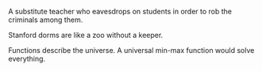 

A substitute teacher who eavesdrops on students in order to rob the criminals among them.

Stanford dorms are like a zoo without a keeper.

Functions describe the universe. A universal min-max function would solve everything.

